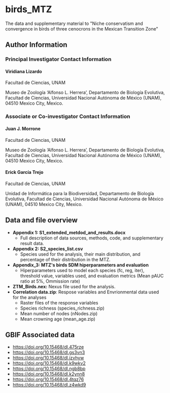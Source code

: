 # birds_MTZ
The data and supplementary material to "Niche conservatism and convergence in birds of three cenocrons in the Mexican Transition Zone"

## Author Information

### Principal Investigator Contact Information
#### Viridiana Lizardo
Facultad de Ciencias, UNAM

Museo de Zoología ‘Alfonso L. Herrera’, Departamento de Biología Evolutiva, Facultad de Ciencias, Universidad Nacional Autónoma de México (UNAM), 04510 Mexico City, Mexico.


### Associate or Co-investigator Contact Information
#### Juan J. Morrone
Facultad de Ciencias, UNAM

Museo de Zoología ‘Alfonso L. Herrera’, Departamento de Biología Evolutiva, Facultad de Ciencias, Universidad Nacional Autónoma de México (UNAM), 04510 Mexico City, Mexico.


#### Erick García Trejo
Facultad de Ciencias, UNAM

Unidad de Informática para la Biodiversidad, Departamento de Biología Evolutiva, Facultad de Ciencias, Universidad Nacional Autónoma de México (UNAM), 04510 Mexico City, Mexico.


## Data and file overview
  - **Appendix 1: S1_extended_metdod_and_results.docx**
    -  Full description of data sources, methods, code, and supplementary result data.
  - **Appendix 2: S2_species_list.csv**
    - Species used for the analysis, their main distribution, and percentage of their distribution in the MTZ.
  - **Appendix_3: MTZ's birds SDM hiperparameters and evaluation** 
	  -  Hiperparameters used to model each species (fc, reg, iter), threshold value, variables used, and evaluation metrics (Mean pAUC ratio at 5%, Ommission rate)
  -  **ZTM_Birds.nex:** Nexus file used for the analysis. 
  -  **Correlation data.zip**: Respose variables and Envrionmental data used for the analyses 
	  -  Raster files of the response variables
	    - Species richness (species_richness.zip)
	  	- Mean number of nodes (nNodes.zip)
	  	- Mean crowning age (mean_age.zip)
    
## GBIF Associated data
  - https://doi.org/10.15468/dl.475rze
  - https://doi.org/10.15468/dl.gs3vn3
  - https://doi.org/10.15468/dl.jzvhyw
  - https://doi.org/10.15468/dl.k9wkv2
  - https://doi.org/10.15468/dl.ngb8bp
  - https://doi.org/10.15468/dl.k2ynn8
  - https://doi.org/10.15468/dl.4tqz76
  - https://doi.org/10.15468/dl.z4wkd9

    
